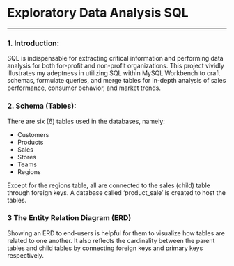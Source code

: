 # Exploratory Data Analysis SQL
---
### 1. Introduction:
SQL is indispensable for extracting critical information and performing data analysis for both for-profit and non-profit organizations. This project vividly illustrates my adeptness in utilizing SQL within MySQL Workbench to craft schemas, formulate queries, and merge tables for in-depth analysis of sales performance, consumer behavior, and market trends.

### 2. Schema (Tables):
There are six (6) tables used in the databases, namely:
- Customers
- Products
- Sales
- Stores
- Teams
- Regions

Except for the regions table, all are connected to the sales (child) table through foreign keys. A database called ‘product_sale’ is created to host the tables.


### 3 The Entity Relation Diagram (ERD)

Showing an ERD to end-users is helpful for them to visualize how tables are related to one another. It also reflects the cardinality between the parent tables and child tables by connecting foreign keys and primary keys respectively.

